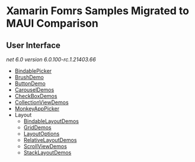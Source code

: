 # Xamarin Fomrs Samples Migrated to MAUI Comparison


## User Interface

_net 6.0 version 6.0.100-rc.1.21403.66_

* [BindablePicker](UserInterface/BindablePicker/BindablePicker.md)
* [BrushDemo](UserInterface/BrushDemo/BrushDemo.md)
* [ButtonDemo](UserInterface/ButtonDemo/ButtonDemo.md)
* [CarouselDemos](UserInterface/CarouselDemos/CarouselDemos.md)
* [CheckBoxDemos](UserInterface/CheckBoxDemos/CheckBoxDemos.md)
* [CollectionViewDemos](UserInterface/CollectionViewDemos/CollectionViewDemos.md)
* [MonkeyAppPicker](UserInterface/MonkeyAppPicker/MonkeyAppPicker.md)
* Layout
    - [BindableLayoutDemos](UserInterface/Layout/BindableLayoutDemos/BindableLayoutDemos.md)
    - [GridDemos](UserInterface/Layout/GridDemos/GridDemos.md)
    - [LayoutOptions](UserInterface/Layout/LayoutOptions/LayoutOptions.md)
    - [RelativeLayoutDemos](UserInterface/Layout/RelativeLayoutDemos/RelativeLayoutDemos.md)
    - [ScrollViewDemos](UserInterface/Layout/ScrollViewDemos/ScrollViewDemos.md)
    - [StackLayoutDemos](UserInterface/Layout/StackLayoutDemos/StackLayoutDemos.md)
